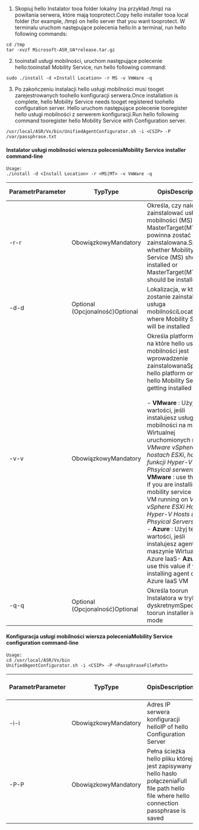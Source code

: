 1. <span data-ttu-id="58ab6-101">Skopiuj hello Instalator tooa folder lokalny (na przykład /tmp) na powitania serwera, które mają tooprotect.</span><span class="sxs-lookup"><span data-stu-id="58ab6-101">Copy hello installer tooa local folder (for example, /tmp) on hello server that you want tooprotect.</span></span> <span data-ttu-id="58ab6-102">W terminalu uruchom następujące polecenia hello:</span><span class="sxs-lookup"><span data-stu-id="58ab6-102">In a terminal, run hello following commands:</span></span>
  ```
  cd /tmp
  tar -xvzf Microsoft-ASR_UA*release.tar.gz
  ```
2. <span data-ttu-id="58ab6-103">tooinstall usługi mobilności, uruchom następujące polecenie hello:</span><span class="sxs-lookup"><span data-stu-id="58ab6-103">tooinstall Mobility Service, run hello following command:</span></span>

  ```
  sudo ./install -d <Install Location> -r MS -v VmWare -q
  ```
3. <span data-ttu-id="58ab6-104">Po zakończeniu instalacji hello usługi mobilności musi tooget zarejestrowanych toohello konfiguracji serwera.</span><span class="sxs-lookup"><span data-stu-id="58ab6-104">Once installation is complete, hello Mobility Service needs tooget registered toohello configuration server.</span></span> <span data-ttu-id="58ab6-105">Hello uruchom następujące polecenie tooregister hello usługi mobilności z serwerem konfiguracji.</span><span class="sxs-lookup"><span data-stu-id="58ab6-105">Run hello following command tooregister hello Mobility Service with Configuration server.</span></span>

  ```
  /usr/local/ASR/Vx/bin/UnifiedAgentConfigurator.sh -i <CSIP> -P /var/passphrase.txt
  ```

#### <a name="mobility-service-installer-command-line"></a><span data-ttu-id="58ab6-106">Instalator usługi mobilności wiersza polecenia</span><span class="sxs-lookup"><span data-stu-id="58ab6-106">Mobility Service installer command-line</span></span>

```
Usage:
./install -d <Install Location> -r <MS|MT> -v VmWare -q
```

|<span data-ttu-id="58ab6-107">Parametr</span><span class="sxs-lookup"><span data-stu-id="58ab6-107">Parameter</span></span>|<span data-ttu-id="58ab6-108">Typ</span><span class="sxs-lookup"><span data-stu-id="58ab6-108">Type</span></span>|<span data-ttu-id="58ab6-109">Opis</span><span class="sxs-lookup"><span data-stu-id="58ab6-109">Description</span></span>|<span data-ttu-id="58ab6-110">Możliwe wartości</span><span class="sxs-lookup"><span data-stu-id="58ab6-110">Possible values</span></span>|
|-|-|-|-|
|<span data-ttu-id="58ab6-111">-r</span><span class="sxs-lookup"><span data-stu-id="58ab6-111">-r</span></span> |<span data-ttu-id="58ab6-112">Obowiązkowy</span><span class="sxs-lookup"><span data-stu-id="58ab6-112">Mandatory</span></span>|<span data-ttu-id="58ab6-113">Określa, czy należy zainstalować usługi mobilności (MS) lub MasterTarget(MT) powinna zostać zainstalowana.</span><span class="sxs-lookup"><span data-stu-id="58ab6-113">Specifies whether Mobility Service (MS) should be installed or MasterTarget(MT) should be installed</span></span>|<span data-ttu-id="58ab6-114">MS</span><span class="sxs-lookup"><span data-stu-id="58ab6-114">MS</span></span> </br> <span data-ttu-id="58ab6-115">MT</span><span class="sxs-lookup"><span data-stu-id="58ab6-115">MT</span></span>|
|<span data-ttu-id="58ab6-116">-d</span><span class="sxs-lookup"><span data-stu-id="58ab6-116">-d</span></span> |<span data-ttu-id="58ab6-117">Optional (Opcjonalność)</span><span class="sxs-lookup"><span data-stu-id="58ab6-117">Optional</span></span>|<span data-ttu-id="58ab6-118">Lokalizacja, w którym zostanie zainstalowana usługa mobilności</span><span class="sxs-lookup"><span data-stu-id="58ab6-118">Location where Mobility Service will be installed</span></span>|<span data-ttu-id="58ab6-119">/usr/local/ASR</span><span class="sxs-lookup"><span data-stu-id="58ab6-119">/usr/local/ASR</span></span>|
|<span data-ttu-id="58ab6-120">-v</span><span class="sxs-lookup"><span data-stu-id="58ab6-120">-v</span></span>|<span data-ttu-id="58ab6-121">Obowiązkowy</span><span class="sxs-lookup"><span data-stu-id="58ab6-121">Mandatory</span></span>|<span data-ttu-id="58ab6-122">Określa platformę hello, na które hello usługa mobilności jest wprowadzenie zainstalowana</span><span class="sxs-lookup"><span data-stu-id="58ab6-122">Specifies hello platform on which hello Mobility Service is getting installed</span></span> </br> </br><span data-ttu-id="58ab6-123">- **VMware** : Użyj tej wartości, jeśli instalujesz usługi mobilności na maszynie Wirtualnej uruchomionych na *VMware vSphere hostach ESXi*, *hosty funkcji Hyper-V* i *Phsyical serwerów*</span><span class="sxs-lookup"><span data-stu-id="58ab6-123">- **VMware** : use this value if you are installing mobility service on a VM running on *VMware vSphere ESXi Hosts*, *Hyper-V Hosts* and *Phsyical Servers*</span></span> </br> <span data-ttu-id="58ab6-124">- **Azure** : Użyj tej wartości, jeśli instalujesz agenta na maszynie Wirtualnej Azure IaaS</span><span class="sxs-lookup"><span data-stu-id="58ab6-124">- **Azure** : use this value if you are installing agent on a Azure IaaS VM</span></span>| <span data-ttu-id="58ab6-125">VMware</span><span class="sxs-lookup"><span data-stu-id="58ab6-125">VMware</span></span> </br> <span data-ttu-id="58ab6-126">Azure</span><span class="sxs-lookup"><span data-stu-id="58ab6-126">Azure</span></span>|
|<span data-ttu-id="58ab6-127">-q</span><span class="sxs-lookup"><span data-stu-id="58ab6-127">-q</span></span>|<span data-ttu-id="58ab6-128">Optional (Opcjonalność)</span><span class="sxs-lookup"><span data-stu-id="58ab6-128">Optional</span></span>|<span data-ttu-id="58ab6-129">Określa toorun Instalatora w trybie dyskretnym</span><span class="sxs-lookup"><span data-stu-id="58ab6-129">Specifies toorun installer in silent mode</span></span>| <span data-ttu-id="58ab6-130">Nie dotyczy</span><span class="sxs-lookup"><span data-stu-id="58ab6-130">N/A</span></span>|


#### <a name="mobility-service-configuration-command-line"></a><span data-ttu-id="58ab6-131">Konfiguracja usługi mobilności wiersza polecenia</span><span class="sxs-lookup"><span data-stu-id="58ab6-131">Mobility Service configuration command-line</span></span>

```
Usage:
cd /usr/local/ASR/Vx/bin
UnifiedAgentConfigurator.sh -i <CSIP> -P <PassphraseFilePath>
```

|<span data-ttu-id="58ab6-132">Parametr</span><span class="sxs-lookup"><span data-stu-id="58ab6-132">Parameter</span></span>|<span data-ttu-id="58ab6-133">Typ</span><span class="sxs-lookup"><span data-stu-id="58ab6-133">Type</span></span>|<span data-ttu-id="58ab6-134">Opis</span><span class="sxs-lookup"><span data-stu-id="58ab6-134">Description</span></span>|<span data-ttu-id="58ab6-135">Możliwe wartości</span><span class="sxs-lookup"><span data-stu-id="58ab6-135">Possible values</span></span>|
|-|-|-|-|
|<span data-ttu-id="58ab6-136">-i</span><span class="sxs-lookup"><span data-stu-id="58ab6-136">-i</span></span> |<span data-ttu-id="58ab6-137">Obowiązkowy</span><span class="sxs-lookup"><span data-stu-id="58ab6-137">Mandatory</span></span>|<span data-ttu-id="58ab6-138">Adres IP serwera konfiguracji hello</span><span class="sxs-lookup"><span data-stu-id="58ab6-138">IP of hello Configuration Server</span></span>|<span data-ttu-id="58ab6-139">Dowolny prawidłowy adres IP</span><span class="sxs-lookup"><span data-stu-id="58ab6-139">Any valid IP Address</span></span>|
|<span data-ttu-id="58ab6-140">-P</span><span class="sxs-lookup"><span data-stu-id="58ab6-140">-P</span></span> |<span data-ttu-id="58ab6-141">Obowiązkowy</span><span class="sxs-lookup"><span data-stu-id="58ab6-141">Mandatory</span></span>|<span data-ttu-id="58ab6-142">Pełna ścieżka hello pliku której jest zapisywany hello hasło połączenia</span><span class="sxs-lookup"><span data-stu-id="58ab6-142">Full file path hello file where hello connection passphrase is saved</span></span>|<span data-ttu-id="58ab6-143">Nieprawidłowa folderu</span><span class="sxs-lookup"><span data-stu-id="58ab6-143">Any valid folder</span></span>|
